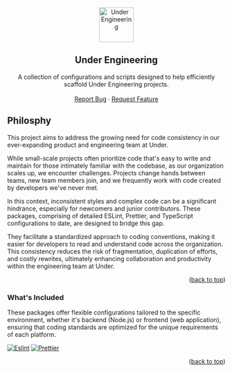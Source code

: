 <a name="readme-top"></a>

<!-- PROJECT LOGO -->
<br />
<div align="center">
  <a href="https://under.io">
    <img src="https://assets-global.website-files.com/651c689e4d564732c9cbe9ec/6539093da716523a452427b4_under-footer-icon-bg.svg" alt="Under Engineering" width="80" height="80">
  </a>

  <h2 align="center">Under Engineering</h2>

  <p align="center">
    A collection of configurations and scripts designed to help efficiently scaffold Under Engineering projects.
    <br />
    <br />
    <a href="#">Report Bug</a>
    ·
    <a href="#">Request Feature</a>
  </p>
</div>

<!-- PHILOSPHY -->

## Philosphy

This project aims to address the growing need for code consistency in our ever-expanding product and engineering team at Under.

While small-scale projects often prioritize code that's easy to write and maintain for those intimately familiar with the codebase, as our organization scales up, we encounter challenges. Projects change hands between teams, new team members join, and we frequently work with code created by developers we've never met.

In this context, inconsistent styles and complex code can be a significant hindrance, especially for newcomers and junior contributors. These packages, comprising of detailed ESLint, Prettier, and TypeScript configurations to date, are designed to bridge this gap.

They facilitate a standardized approach to coding conventions, making it easier for developers to read and understand code across the organization. This consistency reduces the risk of fragmentation, duplication of efforts, and costly rewrites, ultimately enhancing collaboration and productivity within the engineering team at Under.

<p align="right">(<a href="#readme-top">back to top</a>)</p>

<!-- WHAT'S INCLUDED -->

### What's Included

These packages offer flexible configurations tailored to the specific environment, whether it's backend (Node.js) or frontend (web application), ensuring that coding standards are optimized for the unique requirements of each platform.

[![Eslint][Eslint.js]][Eslint-url]&nbsp;[![Prettier][Prettier.js]][Prettier-url]

<p align="right">(<a href="#readme-top">back to top</a>)</p>

[Eslint.js]: https://img.shields.io/badge/eslint-FFEA00?style=for-the-badge&logo=eslint&logoColor=white
[Eslint-url]: https://eslint.org/
[Prettier.js]: https://img.shields.io/badge/Prettier-563D7C?style=for-the-badge&logo=prettier&logoColor=61DAFB
[Prettier-url]: https://prettier.io/
[Typescript]: https://img.shields.io/badge/TypeScript-007ACC?style=for-the-badge&logo=typescript&logoColor=white
[Typescript-url]: https://www.typescriptlang.org/

